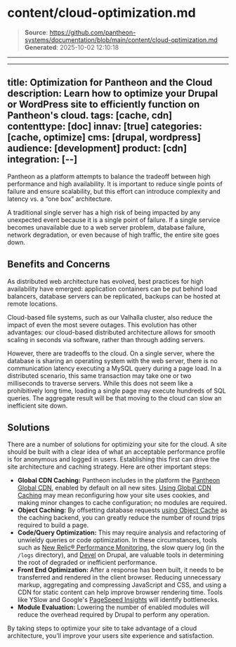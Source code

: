 # content/cloud-optimization.md

> **Source**: https://github.com/pantheon-systems/documentation/blob/main/content/cloud-optimization.md
> **Generated**: 2025-10-02 12:10:18

---

---
title: Optimization for Pantheon and the Cloud
description: Learn how to optimize your Drupal or WordPress site to efficiently function on Pantheon's cloud.
tags: [cache, cdn]
contenttype: [doc]
innav: [true]
categories: [cache, optimize]
cms: [drupal, wordpress]
audience: [development]
product: [cdn]
integration: [--]
---

Pantheon as a platform attempts to balance the tradeoff between high performance and high availability. It is important to reduce single points of failure and ensure scalability, but this effort can introduce complexity and latency vs. a “one box” architecture.

A traditional single server has a high risk of being impacted by any unexpected event because it is a single point of failure. If a single service becomes unavailable due to a web server problem, database failure, network degradation, or even because of high traffic, the entire site goes down.

## Benefits and Concerns

As distributed web architecture has evolved, best practices for high availability have emerged: application containers can be put behind load balancers, database servers can be replicated, backups can be hosted at remote locations.

Cloud-based file systems, such as our Valhalla cluster, also reduce the impact of even the most severe outages. This evolution has other advantages: our cloud-based distributed architecture allows for smooth scaling in seconds via software, rather than through adding servers.

However, there are tradeoffs to the cloud. On a single server, where the database is sharing an operating system with the web server, there is no communication latency executing a MySQL query during a page load. In a distributed scenario, this same transaction may take one or two milliseconds to traverse servers. While this does not seem like a prohibitively long time, loading a single page may execute hundreds of SQL queries. The aggregate result will be that moving to the cloud can slow an inefficient site down.

## Solutions

There are a number of solutions for optimizing your site for the cloud. A site should be built with a clear idea of what an acceptable performance profile is for anonymous and logged in users. Establishing this first can drive the site architecture and caching strategy. Here are other important steps:

- **Global CDN Caching:** Pantheon includes in the platform the [Pantheon Global CDN](/guides/global-cdn), enabled by default on all new sites. [Using Global CDN Caching](/guides/global-cdn/global-cdn-caching) may mean reconfiguring how your site uses cookies, and making minor changes to cache configuration; no modules are required.
- **Object Caching:** By offsetting database requests [using Object Cache](/object-cache) as the caching backend, you can greatly reduce the number of round trips required to build a page.
- **Code/Query Optimization:** This may require analysis and refactoring of unwieldy queries or code optimization. In these circumstances, tools such as [New Relic&reg; Performance Monitoring](/guides/new-relic), the slow query log (in the `/logs` directory), and [Devel](https://drupal.org/project/devel) on Drupal, are valuable tools in determining the root of degraded or inefficient performance.
- **Front End Optimization:** After a response has been built, it needs to be transferred and rendered in the client browser. Reducing unnecessary markup, aggregating and compressing JavaScript and CSS, and using a CDN for static content can help improve browser rendering time. Tools like YSlow and Google's [PageSpeed Insights](https://developers.google.com/speed/pagespeed/insights) will identify bottlenecks.
- **Module Evaluation:** Lowering the number of enabled modules will reduce the overhead required by Drupal to perform any operation.

By taking steps to optimize your site to take advantage of a cloud architecture, you’ll improve your users site experience and satisfaction.
